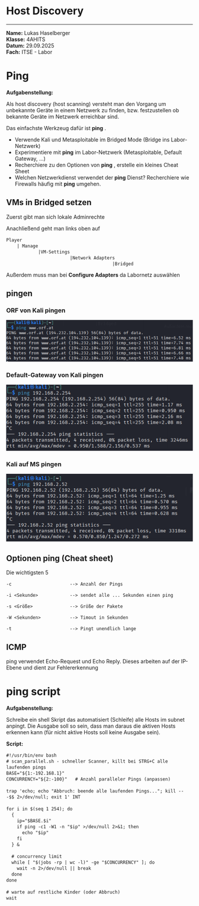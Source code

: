 # Host Discovery

---
**Name:** Lukas Haselberger <br>
**Klasse:** 4AHITS <br>
**Datum:** 29.09.2025 <br>
**Fach:** ITSE - Labor <br>

# Ping

**Aufgabenstellung:**

Als host discovery (host scanning) versteht man den Vorgang um unbekannte Geräte in einem Netzwerk zu finden, bzw. festzustellen ob bekannte Geräte im Netzwerk erreichbar sind.

Das einfachste Werkzeug dafür ist **ping** .

* Verwende Kali und Metasploitable im Bridged Mode (Bridge ins Labor-Netzwerk)
* Experimentiere mit **ping**  im Labor-Netzwerk (Metasploitable, Default Gateway, …)
* Recherchiere zu den Optionen von **ping** , erstelle ein kleines Cheat Sheet
* Welchen Netzwerkdienst verwendet der **ping** Dienst? Recherchiere wie Firewalls häufig mit **ping**  umgehen.


## VMs in Bridged setzen

Zuerst gibt man sich lokale Adminrechte

Anachließend geht man links oben auf

```
Player
    | Manage
            |VM-Settings
                        |Network Adapters
                                        |Bridged
```

Außerdem muss man bei **Configure Adapters** da Labornetz auswählen

## pingen

### ORF von Kali pingen

![Ping ORF](../bilder/Ping%20ORF.png)

### Default-Gateway von Kali pingen

![Ping Gateway](../bilder/PingGateway.png)

### Kali auf MS pingen

![Ping MS](../bilder/PingMS.png)


## Optionen ping (Cheat sheet)

Die wichtigsten 5

```
-c                      --> Anzahl der Pings
```

```
-i <Sekunde>            --> sendet alle ... Sekunden einen ping
```

```
-s <Größe>              --> Größe der Pakete
```

```
-W <Sekunden>           --> Timout in Sekunden
```

```
-t                      --> Pingt unendlich lange
```


## ICMP

ping verwendet Echo-Request und Echo Reply. Dieses arbeiten auf der IP-Ebene und dient zur Fehlererkennung


# ping script

**Aufgabenstellung:**

Schreibe ein shell Skript das automatisiert (Schleife) alle Hosts im subnet anpingt. Die Ausgabe soll so sein, dass man daraus die aktiven Hosts erkennen kann (für nicht aktive Hosts soll keine Ausgabe sein).


**Script:**

```
#!/usr/bin/env bash
# scan_parallel.sh - schneller Scanner, killt bei STRG+C alle laufenden pings
BASE="${1:-192.168.1}"
CONCURRENCY="${2:-100}"   # Anzahl paralleler Pings (anpassen)
 
trap 'echo; echo "Abbruch: beende alle laufenden Pings..."; kill -- -$$ 2>/dev/null; exit 1' INT
 
for i in $(seq 1 254); do
  {
    ip="$BASE.$i"
    if ping -c1 -W1 -n "$ip" >/dev/null 2>&1; then
      echo "$ip"
    fi
  } &
 
  # concurrency limit
  while [ "$(jobs -rp | wc -l)" -ge "$CONCURRENCY" ]; do
    wait -n 2>/dev/null || break
  done
done
 
# warte auf restliche Kinder (oder Abbruch)
wait
```
